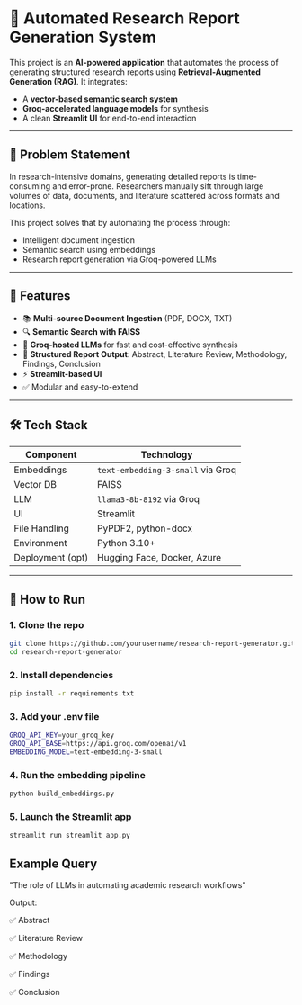 # 📄 Automated Research Report Generation System

This project is an **AI-powered application** that automates the process of generating structured research reports using **Retrieval-Augmented Generation (RAG)**. It integrates:
- A **vector-based semantic search system**
- **Groq-accelerated language models** for synthesis
- A clean **Streamlit UI** for end-to-end interaction

---

## 🧠 Problem Statement

In research-intensive domains, generating detailed reports is time-consuming and error-prone. Researchers manually sift through large volumes of data, documents, and literature scattered across formats and locations.

This project solves that by automating the process through:
- Intelligent document ingestion
- Semantic search using embeddings
- Research report generation via Groq-powered LLMs

---

## 🎯 Features

- 📚 **Multi-source Document Ingestion** (PDF, DOCX, TXT)
- 🔍 **Semantic Search with FAISS**
- 🤖 **Groq-hosted LLMs** for fast and cost-effective synthesis
- 📝 **Structured Report Output**: Abstract, Literature Review, Methodology, Findings, Conclusion
- ⚡ **Streamlit-based UI**
- ✅ Modular and easy-to-extend

---

## 🛠️ Tech Stack

| Component        | Technology                           |
|------------------|--------------------------------------|
| Embeddings       | `text-embedding-3-small` via Groq    |
| Vector DB        | FAISS                                |
| LLM              | `llama3-8b-8192` via Groq             |
| UI               | Streamlit                            |
| File Handling    | PyPDF2, python-docx                  |
| Environment      | Python 3.10+                          |
| Deployment (opt) | Hugging Face, Docker, Azure          |

---


## 🚀 How to Run

### 1. Clone the repo
```bash
git clone https://github.com/yourusername/research-report-generator.git
cd research-report-generator
```

### 2. Install dependencies
```bash
pip install -r requirements.txt
```

### 3. Add your .env file
```bash
GROQ_API_KEY=your_groq_key
GROQ_API_BASE=https://api.groq.com/openai/v1
EMBEDDING_MODEL=text-embedding-3-small
```

### 4. Run the embedding pipeline
```bash
python build_embeddings.py
```

### 5. Launch the Streamlit app
```bash
streamlit run streamlit_app.py
```

## Example Query

"The role of LLMs in automating academic research workflows"

Output:

✅ Abstract

✅ Literature Review

✅ Methodology

✅ Findings

✅ Conclusion



